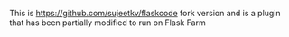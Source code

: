 This is https://github.com/sujeetkv/flaskcode fork version and is a plugin that has been partially modified to run on Flask Farm